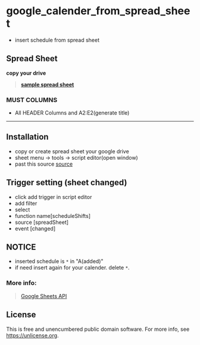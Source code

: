 # google_calender_from_spread_sheet

- insert schedule from spread sheet

## Spread Sheet

 __copy your drive__
 > **[sample spread sheet](https://docs.google.com/spreadsheets/d/1sBh8rc-nnwt-Ma067rqBUcL878I2bsXkwd1DiU0s1V4/edit?usp=sharing)**
 
 ### MUST COLUMNS
 - All HEADER Columns and A2:E2(generate title)

-------------

## Installation

- copy or create spread sheet your google drive
- sheet menu -> tools -> script editor(open window)
- past this source [source](https://github.com/anone99/google_calender_from_spread_sheet/blob/main/index.js)

## Trigger setting (sheet changed)

- click add trigger in script editor
- add filter
- select
 - function name[scheduleShifts] 
 - source [spreadSheet] 
 - event [changed] 

## NOTICE

 - inserted schedule is `*` in "A(added)"
 - if need insert again for your calender. delete `*`. 


### More info:

> [Google Sheets API](https://developers.google.com/sheets/api/reference/rest)

## License
This is free and unencumbered public domain software. For more info, see https://unlicense.org.
